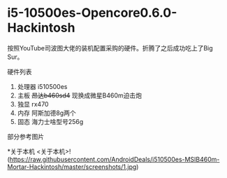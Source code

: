 # i5-10500es-Opencore0.6.0-Hackintosh
按照YouTube司波图大佬的装机配置采购的硬件。折腾了之后成功吃上了Big Sur。

硬件列表
1. 处理器 i510500es
2. 主板 ~~昂达b460sd4~~ 现换成微星B460m迫击炮
3. 独显 rx470
4. 内存 阿斯加德8g两个
5. 固态 海力士啥型号256g

部分参考图片

*关于本机
<关于本机>!(https://raw.githubusercontent.com/AndroidDeals/i510500es-MSIB460m-Mortar-Hackintosh/master/screenshots/1.jpg)
